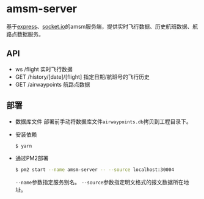# amsm-server
基于[express](https://github.com/expressjs/express)、[socket.io](https://github.com/socketio/socket.io)的amsm服务端，提供实时飞行数据、历史航班数据、航路点数据服务。

## API
- ws /flight 实时飞行数据
- GET /history/[date]/[flight] 指定日期/航班号的飞行历史
- GET /airwaypoints 航路点数据

## 部署
- 数据库文件
  部署前手动将数据库文件`airwaypoints.db`拷贝到工程目录下。

- 安装依赖
  ```bash
  $ yarn
  ```
  
- 通过PM2部署
  ```bash
  $ pm2 start --name amsm-server -- --source localhost:30004
  ```
  `--name`参数指定服务别名。
  `--source`参数指定明文格式的报文数据所在地址。
